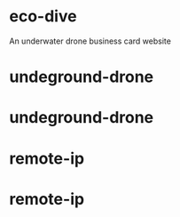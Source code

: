 # eco-dive
An underwater drone business card website
# undeground-drone
# undeground-drone
# remote-ip
# remote-ip
